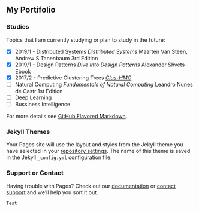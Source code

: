 ## My Portifolio

### Studies

Topics that I am currently studying or plan to study in the future:

- [x] 2019/1 - Distributed Systems
*Distributed Systems*
 Maarten Van Steen, Andrew S Tanenbaum
 3rd Edition
- [x] 2019/1 - Design Patterns 
*Dive Into Design Patterns*
Alexander Shvets
Ebook
- [x] 2017/2 - Predictive Clustering Trees
[*Clus-HMC*](https://dtai.cs.kuleuven.be/clus/)
- [ ] Natural Computing 
*Fundamentals of Natural Computing*
Leandro Nunes de Castr
1st Edition
- [ ] Deep Learning
- [ ] Bussiness Intelligence

For more details see [GitHub Flavored Markdown](https://guides.github.com/features/mastering-markdown/).

### Jekyll Themes

Your Pages site will use the layout and styles from the Jekyll theme you have selected in your [repository settings](https://github.com/bzamith/bzamith.github.io/settings). The name of this theme is saved in the Jekyll `_config.yml` configuration file.

### Support or Contact

Having trouble with Pages? Check out our [documentation](https://help.github.com/categories/github-pages-basics/) or [contact support](https://github.com/contact) and we’ll help you sort it out.

```markdown
Test
```
